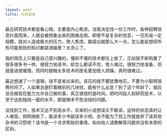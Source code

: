 ```yaml
---
layout: post
title: 九月日志
---
```


最近研究技术都是看心情。主要是内心焦虑。当我决定找一份工作时，各种招聘信息扑面而来，人就会被想象出来的困难击倒。即使不是复杂的信息，一旦形成一定规模，就对人造成极大的压力，使人焦虑。脑袋瓜就那么大一点，怎么能妄想将所有可能用到的知识都装进脑里？太贪心了。

我的简历上只要是自己感兴趣的，懂和不懂的技术都往上放了。正如我不断购置了很多很多书一样。很努力地读书，却怎么都读不完，使人难过。很努力地准备，但就是进度缓慢。而同时接触太多技术的皮毛更加使人烦躁。真的很难过。

最近想通了一个道理，钱不是省出来的。该花的就不要犹豫地花，不要为小聪明浪费时间了。人如果总是盯着眼前的几块钱，能有什么出息？到了这个年龄了，就应该去做现在能力允许自己做的事。真正值钱的是时间。把时间投入到研究技术，以至于达到独挡一面的水平，那就根本不愁没钱的问题。

没找到工作，技术又达不到高水平，买来的小说想读又不敢读，这样的状态真的让人难受。把网络断了，能读多少书就读多少吧。总不能为了找工作就放弃了读其他杂书的习惯吧？读书是一个寻求帮助的事情，和向他人请教解答问题并没有本质的区别。
